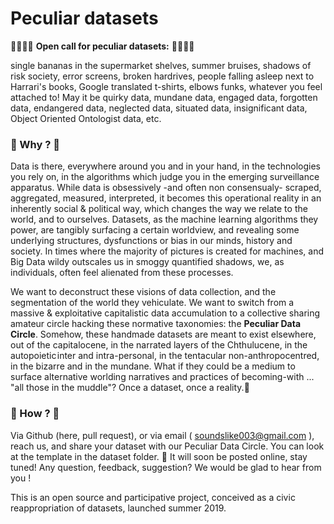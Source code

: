 # Peculiar datasets

🚀👾🌵🗿 **Open call for peculiar datasets:** 🚀👾🌵🗿

single bananas in the supermarket shelves, summer bruises, shadows of risk society, error screens, broken hardrives, people falling asleep next to Harrari's books, Google translated t-shirts, elbows funks, whatever you feel attached to!
May it be quirky data, mundane data, engaged data, forgotten data, endangered data, neglected data, situated data, insignificant data, Object Oriented Ontologist data, etc.


### 🐧 Why ? 🐧
Data is there, everywhere around you and in your hand, in the technologies you rely on, in the algorithms which judge you in the emerging surveillance apparatus. While data is obsessively -and often non consensualy- scraped, aggregated, measured, interpreted, it becomes this operational reality in an inherently social & political way, which changes the way we relate to the world, and to ourselves. Datasets, as the machine learning algorithms they power, are tangibly surfacing a certain worldview, and revealing some underlying structures, dysfunctions or bias in our minds, history and society. In times where the majority of pictures is created for machines, and Big Data wildy outscales us in smoggy quantified shadows, we, as individuals, often feel alienated from these processes.

We want to deconstruct these visions of data collection, and the segmentation of the world they vehiculate. We want to switch from a massive & exploitative capitalistic data accumulation to a collective sharing amateur circle hacking these normative taxonomies: the **Peculiar Data Circle**.
Somehow, these handmade datasets are meant to exist elsewhere, out of the capitalocene, in the narrated layers of the Chthulucene, in the autopoietic inter and intra-personal, in the tentacular non-anthropocentred, in the bizarre and in the mundane. What if they could be a medium to surface alternative worlding narratives and practices of becoming-with ... "all those in the muddle"?
Once a dataset, once a reality.🌈 

### 🐠 How ? 🐠
Via Github (here, pull request), or via email ( soundslike003@gmail.com ), reach us, and share your dataset with our Peculiar Data Circle. You can look at the template in the dataset folder. 💫 
It will soon be posted online, stay tuned! 
Any question, feedback, suggestion? We would be glad to hear from you !

This is an open source and participative project, conceived as a civic reappropriation of datasets, launched summer 2019. 
